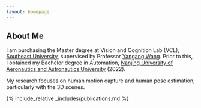 ```yaml
---
layout: homepage
---
```


## About Me

I am purchasing the Master degree at Vision and Cognition Lab (VCL), [Southeast University](https://www.seu.edu.cn/), supervised by Professor [Yangang Wang](https://www.yangangwang.com/). Prior to this, I obtained my Bachelor degree in Automation, [Nanjing University of Aeronautics and Astronautics University](http://nuaa.edu.cn/) (2022).

My research focuses on human motion capture and human pose estimation, particularly with the 3D scenes.

<!-- ## Research Interests

- **Computer Vision:** image recognition, image generation, video captioning
- **Machine Learning:** meta-learning, incremental learning, transfer learning -->

<!-- ## News

- **[Feb. 2020]** Our paper about incremental learning is accepted to CVPR 2020.
- **[Feb. 2020]** We will host the ACM Multimedia Asia 2020 conference in Singapore!
- **[Sept. 2019]** Our paper about few-shot learning is accepted to NeurIPS 2019.
- **[Mar. 2019]** Our paper about few-shot learning is accepted to CVPR 2019. -->

{% include_relative _includes/publications.md %}

<!-- {% include_relative _includes/services.md %} -->
